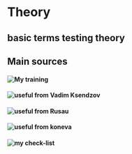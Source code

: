 # Theory

## basic terms testing theory

## Main sources

#### ![My training](https://docs.google.com/spreadsheets/d/1KTfKIQBriD8s4KMv-JxrjQSOefR7P5Pw0DcfwOf7XtQ/edit?usp=sharing)

#### ![useful from Vadim Ksendzov](https://docs.google.com/spreadsheets/d/1YM7hSvpW1Gd4pqqhw8np7g2NJ6QI6Ak--IgoGuJdTcY/edit?usp=sharing)

#### ![useful from Rusau](https://docs.google.com/spreadsheets/d/1qaCuDQMQFB7yGO8N4C_aC2ncyRobXkriReRsp-UTOE4/edit?usp=sharing)

#### ![useful from koneva](https://docs.google.com/spreadsheets/d/1YM8ey2VNZ63q-IQxQoitro7zNN_rcOfsUB-wCi_hMCY/edit?usp=sharing)

#### ![my check-list](https://docs.google.com/spreadsheets/d/14ypsdLsqEScqKUc5_BydgL3paAzXAnyOhhMsuqgWc2A/edit?usp=sharing)
